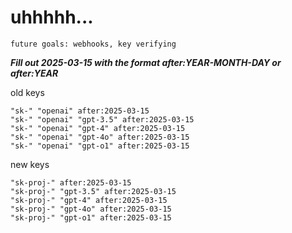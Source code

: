 # uhhhhh...

`future goals: webhooks, key verifying`



***Fill out 2025-03-15 with the format after:YEAR-MONTH-DAY or after:YEAR***

old keys
```
"sk-" "openai" after:2025-03-15
"sk-" "openai" "gpt-3.5" after:2025-03-15
"sk-" "openai" "gpt-4" after:2025-03-15
"sk-" "openai" "gpt-4o" after:2025-03-15
"sk-" "openai" "gpt-o1" after:2025-03-15
```

new keys
```
"sk-proj-" after:2025-03-15
"sk-proj-" "gpt-3.5" after:2025-03-15
"sk-proj-" "gpt-4" after:2025-03-15
"sk-proj-" "gpt-4o" after:2025-03-15
"sk-proj-" "gpt-o1" after:2025-03-15
```
